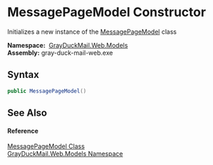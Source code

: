 MessagePageModel Constructor
============================
Initializes a new instance of the [MessagePageModel][1] class

  **Namespace:**  [GrayDuckMail.Web.Models][2]  
  **Assembly:** gray-duck-mail-web.exe

Syntax
------

```csharp
public MessagePageModel()
```


See Also
--------

#### Reference
[MessagePageModel Class][1]  
[GrayDuckMail.Web.Models Namespace][2]  

[1]: README.md
[2]: ../README.md